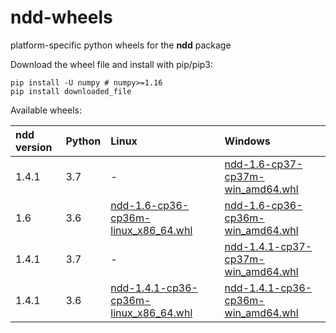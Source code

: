 # ndd-wheels
platform-specific python wheels for the **ndd** package

Download the wheel file and install with pip/pip3:
```
pip install -U numpy # numpy>=1.16
pip install downloaded_file
```

Available wheels:

| ndd version | Python | Linux | Windows |
| :---------- | ------ | :---- | :------ |
| 1.4.1       | 3.7    | -     | [ndd-1.6-cp37-cp37m-win_amd64.whl](https://github.com/simomarsili/ndd-wheels/raw/master/ndd-1.6-cp37-cp37m-win_amd64.whl) |
| 1.6         | 3.6    | [ndd-1.6-cp36-cp36m-linux_x86_64.whl](https://github.com/simomarsili/ndd-wheels/raw/master/ndd-1.6-cp36-cp36m-linux_x86_64.whl) | [ndd-1.6-cp36-cp36m-win_amd64.whl](https://github.com/simomarsili/ndd-wheels/raw/master/ndd-1.6-cp36-cp36m-win_amd64.whl) |
| 1.4.1       | 3.7    | -     | [ndd-1.4.1-cp37-cp37m-win_amd64.whl](https://github.com/simomarsili/ndd-wheels/raw/master/ndd-1.4.1-cp37-cp37m-win_amd64.whl) |
| 1.4.1       | 3.6    | [ndd-1.4.1-cp36-cp36m-linux_x86_64.whl](https://github.com/simomarsili/ndd-wheels/raw/master/ndd-1.4.1-cp36-cp36m-linux_x86_64.whl) | [ndd-1.4.1-cp36-cp36m-win_amd64.whl](https://github.com/simomarsili/ndd-wheels/raw/master/ndd-1.4.1-cp36-cp36m-win_amd64.whl) |



